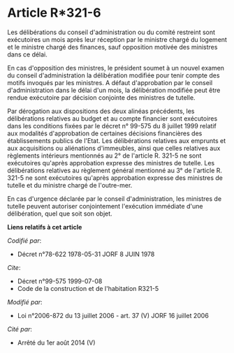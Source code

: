 # Article R*321-6

Les délibérations du conseil d'administration ou du comité restreint sont exécutoires un mois après leur réception par le
ministre chargé du logement et le ministre chargé des finances, sauf opposition motivée des ministres dans ce délai.

En cas d'opposition des ministres, le président soumet à un nouvel examen du conseil d'administration la délibération
modifiée pour tenir compte des motifs invoqués par les ministres. A défaut d'approbation par le conseil d'administration dans
le délai d'un mois, la délibération modifiée peut être rendue exécutoire par décision conjointe des ministres de tutelle.

Par dérogation aux dispositions des deux alinéas précédents, les délibérations relatives au budget et au compte financier
sont exécutoires dans les conditions fixées par le décret n° 99-575 du 8 juillet 1999 relatif aux modalités d'approbation de
certaines décisions financières des établissements publics de l'Etat. Les délibérations relatives aux emprunts et aux
acquisitions ou aliénations d'immeubles, ainsi que celles relatives aux règlements intérieurs mentionnés au 2° de l'article
R. 321-5 ne sont exécutoires qu'après approbation expresse des ministres de tutelle. Les délibérations relatives au règlement
général mentionné au 3° de l'article R. 321-5 ne sont exécutoires qu'après approbation expresse des ministres de tutelle et
du ministre chargé de l'outre-mer.

En cas d'urgence déclarée par le conseil d'administration, les ministres de tutelle peuvent autoriser conjointement
l'exécution immédiate d'une délibération, quel que soit son objet.

**Liens relatifs à cet article**

_Codifié par_:

  - Décret n°78-622 1978-05-31 JORF 8 JUIN 1978

_Cite_:

  - Décret n°99-575 1999-07-08
  - Code de la construction et de l'habitation R321-5

_Modifié par_:

  - Loi n°2006-872 du 13 juillet 2006 - art. 37 (V) JORF 16 juillet 2006

_Cité par_:

  - Arrêté du 1er août 2014 (V)
